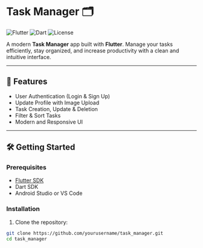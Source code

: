 # Task Manager 🗂️

![Flutter](https://img.shields.io/badge/Flutter-3.13-blue?logo=flutter)
![Dart](https://img.shields.io/badge/Dart-3.1-blue?logo=dart)
![License](https://img.shields.io/badge/License-MIT-green)

A modern **Task Manager** app built with **Flutter**. Manage your tasks efficiently, stay organized, and increase productivity with a clean and intuitive interface.

---


## 🚀 Features

- User Authentication (Login & Sign Up)  
- Update Profile with Image Upload  
- Task Creation, Update & Deletion  
- Filter & Sort Tasks  
- Modern and Responsive UI  

---

## 🛠️ Getting Started

### Prerequisites

- [Flutter SDK](https://docs.flutter.dev/get-started/install)
- Dart SDK
- Android Studio or VS Code

### Installation

1. Clone the repository:

```bash
git clone https://github.com/yourusername/task_manager.git
cd task_manager
